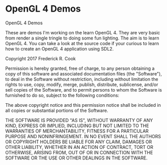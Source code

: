 # OpenGL 4 Demos
OpenGL 4 Demos

These are demos I'm working on the learn OpenGL 4. They are very basic from render a single tringle to doing some fun lighting.
The aim is to learn OpenGL 4. You can take a look at the source code if your curious to learn how to create an OpenGL 4 application
using SDL2. 

Copyright 2017 Frederick R. Cook

Permission is hereby granted, free of charge, to any person obtaining a copy of this software and associated documentation files (the "Software"), to deal in the Software without restriction, including without limitation the rights to use, copy, modify, merge, publish, distribute, sublicense, and/or sell copies of the Software, and to permit persons to whom the Software is furnished to do so, subject to the following conditions:

The above copyright notice and this permission notice shall be included in all copies or substantial portions of the Software.

THE SOFTWARE IS PROVIDED "AS IS", WITHOUT WARRANTY OF ANY KIND, EXPRESS OR IMPLIED, INCLUDING BUT NOT LIMITED TO THE WARRANTIES OF MERCHANTABILITY, FITNESS FOR A PARTICULAR PURPOSE AND NONINFRINGEMENT. IN NO EVENT SHALL THE AUTHORS OR COPYRIGHT HOLDERS BE LIABLE FOR ANY CLAIM, DAMAGES OR OTHER LIABILITY, WHETHER IN AN ACTION OF CONTRACT, TORT OR OTHERWISE, ARISING FROM, OUT OF OR IN CONNECTION WITH THE SOFTWARE OR THE USE OR OTHER DEALINGS IN THE SOFTWARE.

